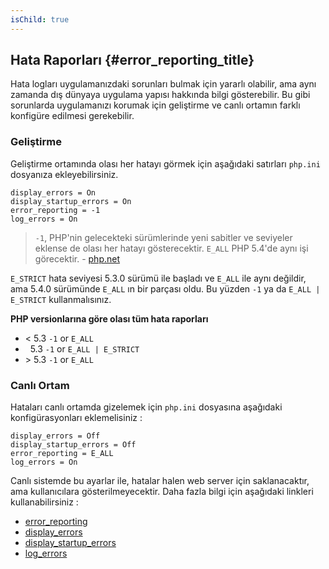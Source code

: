 ```yaml
---
isChild: true
---
```


## Hata Raporları {#error_reporting_title}

Hata logları uygulamanızdaki sorunları bulmak için yararlı olabilir, ama aynı zamanda dış dünyaya uygulama yapısı 
hakkında bilgi gösterebilir. Bu gibi sorunlarda uygulamanızı korumak için geliştirme ve canlı ortamın farklı 
konfigüre edilmesi gerekebilir.

### Geliştirme

Geliştirme ortamında olası her hatayı görmek için aşağıdaki satırları `php.ini` dosyanıza ekleyebilirsiniz. 

    display_errors = On
    display_startup_errors = On
    error_reporting = -1
    log_errors = On

> `-1`, PHP'nin gelecekteki sürümlerinde yeni sabitler ve seviyeler eklense de olası her hatayı gösterecektir. `E_ALL` PHP 5.4'de aynı işi görecektir. - [php.net](http://php.net/manual/function.error-reporting.php)

`E_STRICT` hata seviyesi 5.3.0 sürümü ile başladı ve `E_ALL` ile aynı değildir, ama 5.4.0 sürümünde `E_ALL` ın bir parçası oldu. Bu yüzden `-1` ya da `E_ALL | E_STRICT` kullanmalısınız.

**PHP versionlarına göre olası tüm hata raporları**

* &lt; 5.3 `-1` or `E_ALL`
* &nbsp; 5.3 `-1` or `E_ALL | E_STRICT`
* &gt; 5.3 `-1` or `E_ALL`

### Canlı Ortam

Hataları canlı ortamda gizelemek için `php.ini` dosyasına aşağıdaki konfigürasyonları eklemelisiniz : 

    display_errors = Off
    display_startup_errors = Off
    error_reporting = E_ALL
    log_errors = On

Canlı sistemde bu ayarlar ile, hatalar halen web server için saklanacaktır, ama kullanıcılara gösterilmeyecektir. Daha fazla bilgi 
için aşağıdaki linkleri kullanabilirsiniz :

* [error_reporting](http://php.net/manual/errorfunc.configuration.php#ini.error-reporting)
* [display_errors](http://php.net/manual/errorfunc.configuration.php#ini.display-errors)
* [display_startup_errors](http://php.net/manual/errorfunc.configuration.php#ini.display-startup-errors)
* [log_errors](http://php.net/manual/errorfunc.configuration.php#ini.log-errors)
